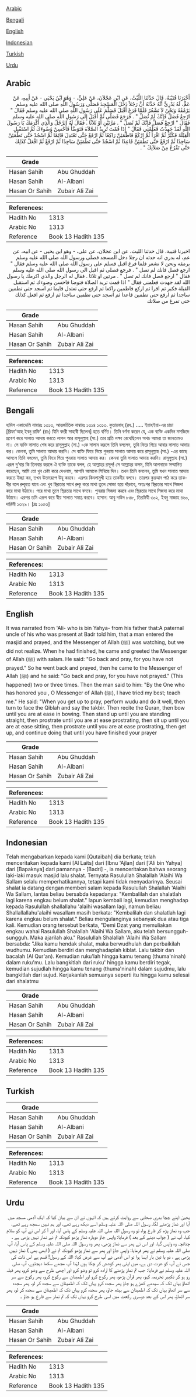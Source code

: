 [Arabic](#arabic)

[Bengali](#bengali)

[English](#english)

[Indonesian](#indonesian)

[Turkish](#turkish)

[Urdu](#urdu)

## Arabic


<div dir="rtl" lang="ar" style={{fontSize:'larger',backgroundColor:'#f8f9fa',padding:20}}>
أَخْبَرَنَا قُتَيْبَةُ، قَالَ حَدَّثَنَا اللَّيْثُ، عَنِ ابْنِ عَجْلاَنَ، عَنْ عَلِيٍّ، - وَهُوَ ابْنُ يَحْيَى - عَنْ أَبِيهِ، عَنْ عَمٍّ، لَهُ بَدْرِيٍّ أَنَّهُ حَدَّثَهُ أَنَّ رَجُلاً دَخَلَ الْمَسْجِدَ فَصَلَّى وَرَسُولُ اللَّهِ صلى الله عليه وسلم يَرْمُقُهُ وَنَحْنُ لاَ نَشْعُرُ فَلَمَّا فَرَغَ أَقْبَلَ فَسَلَّمَ عَلَى رَسُولِ اللَّهِ صلى الله عليه وسلم فَقَالَ ‏"‏ ارْجِعْ فَصَلِّ فَإِنَّكَ لَمْ تُصَلِّ ‏"‏ ‏.‏ فَرَجَعَ فَصَلَّى ثُمَّ أَقْبَلَ إِلَى رَسُولِ اللَّهِ صلى الله عليه وسلم فَقَالَ ‏"‏ ارْجِعْ فَصَلِّ فَإِنَّكَ لَمْ تُصَلِّ ‏"‏ ‏.‏ مَرَّتَيْنِ أَوْ ثَلاَثًا ‏.‏ فَقَالَ لَهُ الرَّجُلُ وَالَّذِي أَكْرَمَكَ يَا رَسُولَ اللَّهِ لَقَدْ جَهِدْتُ فَعَلِّمْنِي فَقَالَ ‏"‏ إِذَا قُمْتَ تُرِيدُ الصَّلاَةَ فَتَوَضَّأْ فَأَحْسِنْ وُضُوءَكَ ثُمَّ اسْتَقْبِلِ الْقِبْلَةَ فَكَبِّرْ ثُمَّ اقْرَأْ ثُمَّ ارْكَعْ فَاطْمَئِنَّ رَاكِعًا ثُمَّ ارْفَعْ حَتَّى تَعْتَدِلَ قَائِمًا ثُمَّ اسْجُدْ حَتَّى تَطْمَئِنَّ سَاجِدًا ثُمَّ ارْفَعْ حَتَّى تَطْمَئِنَّ قَاعِدًا ثُمَّ اسْجُدْ حَتَّى تَطْمَئِنَّ سَاجِدًا ثُمَّ ارْفَعْ ثُمَّ افْعَلْ كَذَلِكَ حَتَّى تَفْرُغَ مِنْ صَلاَتِكَ ‏"‏ ‏.‏
</div>
<div style={{backgroundColor:'#f8f9fa',padding:20, marginBottom: 10}}><table> <thead> <tr> <th>Grade</th> <th></th> </tr> </thead> <tbody> <tr><td>Hasan Sahih</td><td>Abu Ghuddah</td></tr><tr><td>Hasan Sahih</td><td>Al-Albani</td></tr><tr><td>Hasan Or Sahih</td><td>Zubair Ali Zai</td></tr></tbody></table><table> <thead> <tr> <th>References:</th> <th></th> </tr> </thead> <tbody><tr><td>Hadith No</td><td>1313</td></tr><tr><td>Arabic No</td><td>1313</td></tr><tr><td>Reference</td><td>Book 13 Hadith 135</td></tr></tbody></table></div>


<div dir="rtl" lang="ar" style={{fontSize:'larger',backgroundColor:'#f8f9fa',padding:20}}>
اخبرنا قتيبة، قال حدثنا الليث، عن ابن عجلان، عن علي، - وهو ابن يحيى - عن ابيه، عن عم، له بدري انه حدثه ان رجلا دخل المسجد فصلى ورسول الله صلى الله عليه وسلم يرمقه ونحن لا نشعر فلما فرغ اقبل فسلم على رسول الله صلى الله عليه وسلم فقال " ارجع فصل فانك لم تصل " . فرجع فصلى ثم اقبل الى رسول الله صلى الله عليه وسلم فقال " ارجع فصل فانك لم تصل " . مرتين او ثلاثا . فقال له الرجل والذي اكرمك يا رسول الله لقد جهدت فعلمني فقال " اذا قمت تريد الصلاة فتوضا فاحسن وضوءك ثم استقبل القبلة فكبر ثم اقرا ثم اركع فاطمين راكعا ثم ارفع حتى تعتدل قايما ثم اسجد حتى تطمين ساجدا ثم ارفع حتى تطمين قاعدا ثم اسجد حتى تطمين ساجدا ثم ارفع ثم افعل كذلك حتى تفرغ من صلاتك
</div>
<div style={{backgroundColor:'#f8f9fa',padding:20, marginBottom: 10}}><table> <thead> <tr> <th>Grade</th> <th></th> </tr> </thead> <tbody> <tr><td>Hasan Sahih</td><td>Abu Ghuddah</td></tr><tr><td>Hasan Sahih</td><td>Al-Albani</td></tr><tr><td>Hasan Or Sahih</td><td>Zubair Ali Zai</td></tr></tbody></table><table> <thead> <tr> <th>References:</th> <th></th> </tr> </thead> <tbody><tr><td>Hadith No</td><td>1313</td></tr><tr><td>Arabic No</td><td>1313</td></tr><tr><td>Reference</td><td>Book 13 Hadith 135</td></tr></tbody></table></div>

## Bengali


<div dir="ltr" lang="bn" style={{fontSize:'larger',backgroundColor:'#f8f9fa',padding:20}}>
হাদিস একাডেমি নাম্বারঃ ১৩১৩, আন্তর্জাতিক নাম্বারঃ ১৩১৪ ১৩১৩. কুতায়বাহ্ (রহ.) ..... ইয়াহইয়া-এর চাচা [রিফা'আহ্ ইবনু রাফি' (রাঃ) যিনি বদরী সাহাবী ছিলেন] হতে বর্ণিত। তিনি বর্ণনা করেন যে, এক ব্যক্তি একদিন মসজিদে প্রবেশ করে সালাত আদায় করতে লাগল আর রাসূলুল্লাহ (সা.) তার প্রতি লক্ষ্য রেখেছিলেন অথচ আমরা তা জানতামও না। সে ব্যক্তি সালাত শেষ করে রাসূলুল্লাহ (সা.) -কে সালাম করলে তিনি বললেন, তুমি ফিরে গিয়ে আবার সালাত আদায় কর। কেননা, তুমি সালাত আদায় করনি। সে ব্যক্তি ফিরে গিয়ে পুনরায় সালাত আদায় করে রাসূলুল্লাহ (সা.) -এর কাছে আসলে তিনি বললেন, তুমি ফিরে গিয়ে পুনরায় সালাত আদায় কর। কেননা তুমি সালাত আদায় করনি। রাসূলুল্লাহ (সা.) এরূপ দু’বার কি তিনবার করলে ঐ ব্যক্তি তাকে বলল, হে আল্লাহর রসূল! সে আল্লাহর কসম, যিনি আপনাকে সম্মানিত করেছেন, আমি তো খুব চেষ্টা করে দেখলাম, আপনি আমাকে শিখিয়ে দিন। তখন তিনি বললেন, তুমি যখন সালাত আদায় করতে ইচ্ছা কর, তখন উত্তমরূপে উযূ করবে। এরপর কিবলামুখী হয়ে তাকবীর বলবে। তারপর কুরআন পাঠ করে তাকবীর বলে রুকূতে যাবে এবং খুব স্থিরতার সাথে রুকু করে মাথা তুলে সোজা হয়ে দাঁড়াবে, অতঃপর স্থিরতার সাথে সিজদা করে মাথা উঠাবে। পরে মাথা তুলে স্থিরতার সাথে বসবে। পুনরায় সিজদা করবে এবং স্থিরতার সাথে সিজদা করে মাথা উঠাবে। এরপর তমি এরূপ করে স্বীয় সালাত সমাপ্ত করবে। হাসান: আবু দাউদ ৮৫৮, তিরমিযী ৩০২, ইবনু মাজাহ ৪৬০, দারিমী ১৩২৯। [দ্রঃ ১০৫৩]
</div>
<div style={{backgroundColor:'#f8f9fa',padding:20, marginBottom: 10}}><table> <thead> <tr> <th>Grade</th> <th></th> </tr> </thead> <tbody> <tr><td>Hasan Sahih</td><td>Abu Ghuddah</td></tr><tr><td>Hasan Sahih</td><td>Al-Albani</td></tr><tr><td>Hasan Or Sahih</td><td>Zubair Ali Zai</td></tr></tbody></table><table> <thead> <tr> <th>References:</th> <th></th> </tr> </thead> <tbody><tr><td>Hadith No</td><td>1313</td></tr><tr><td>Arabic No</td><td>1313</td></tr><tr><td>Reference</td><td>Book 13 Hadith 135</td></tr></tbody></table></div>

## English


<div dir="ltr" lang="en" style={{fontSize:'larger',backgroundColor:'#f8f9fa',padding:20}}>
It was narrated from 'Ali- who is bin Yahya- from his father that:A paternal uncle of his who was present at Badr told him, that a man entered the masjid and prayed, and the Messenger of Allah (ﷺ) was watching, but we did not realize. When he had finished, he came and greeted the Messenger of Allah (ﷺ) with salam. He said: "Go back and pray, for you have not prayed." So he went back and prayed, then he came to the Messenger of Allah (ﷺ) and he said: "Go back and pray, for you have not prayed." (This happened) two or three times. Then the man said to him: "By the One who has honored you , O Messenger of Allah (ﷺ), I have tried my best; teach me." He said: "When you get up to pray, perform wudu and do it well, then turn to face the Qiblah and say the takbir. Then recite the Quran, then bow until you are at ease in bowing. Then stand up until you are standing straight, then prostrate until you are at ease prostrating, then sit up until you are at ease sitting, then prostrate until you are at ease prostrating, then get up, and continue doing that until you have finished your prayer
</div>
<div style={{backgroundColor:'#f8f9fa',padding:20, marginBottom: 10}}><table> <thead> <tr> <th>Grade</th> <th></th> </tr> </thead> <tbody> <tr><td>Hasan Sahih</td><td>Abu Ghuddah</td></tr><tr><td>Hasan Sahih</td><td>Al-Albani</td></tr><tr><td>Hasan Or Sahih</td><td>Zubair Ali Zai</td></tr></tbody></table><table> <thead> <tr> <th>References:</th> <th></th> </tr> </thead> <tbody><tr><td>Hadith No</td><td>1313</td></tr><tr><td>Arabic No</td><td>1313</td></tr><tr><td>Reference</td><td>Book 13 Hadith 135</td></tr></tbody></table></div>

## Indonesian


<div dir="ltr" lang="id" style={{fontSize:'larger',backgroundColor:'#f8f9fa',padding:20}}>
Telah mengabarkan kepada kami [Qutaibah] dia berkata; telah menceritakan kepada kami [Al Laits] dari [Ibnu 'Ajlan] dari ['Ali bin Yahya] dari [Bapaknya] dari pamannya - [Badri] -, ia menceritakan bahwa seorang laki-laki masuk masjid lalu shalat. Ternyata Rasulullah Shalallah 'Alaihi Wa Sallam selalu memperhatikannya, tetapi kami tidak menyadarinya. Seusai shalat ia datang dengan memberi salam kepada Rasulullah Shalallah 'Alaihi Wa Sallam, lantas beliau bersabda kepadanya: "Kembalilah dan shalatlah lagi karena engkau belum shalat." Iapun kembali lagi, kemudian menghadap kepada Rasulullah shallallahu 'alaihi wasallam lagi, namun beliau Shallallallahu'alaihi wasallam masih berkata: "Kembalilah dan shalatlah lagi karena engkau belum shalat." Beliau mengulanginya sebanyak dua atau tiga kali. Kemudian orang tersebut berkata, "Demi Dzat yang memuliakan engkau wahai Rasulullah Shalallah 'Alaihi Wa Sallam, aku telah bersungguh-sungguh. Maka ajarilah aku." Rasulullah Shalallah 'Alaihi Wa Sallam bersabda: "Jika kamu hendak shalat, maka berwudhulah dan perbaikilah wudhumu. Kemudian berdiri dan menghadaplah kiblat. Lalu takbir dan bacalah (Al Qur'an). Kemudian ruku'lah hingga kamu tenang (thuma'ninah) dalam ruku'mu. Lalu bangkitlah dari ruku' hingga kamu berdiri tegak, kemudian sujudlah hingga kamu tenang (thuma'ninah) dalam sujudmu, lalu bangkitlah dari sujud. Kerjakanlah semuanya seperti itu hingga kamu selesai dari shalatmu
</div>
<div style={{backgroundColor:'#f8f9fa',padding:20, marginBottom: 10}}><table> <thead> <tr> <th>Grade</th> <th></th> </tr> </thead> <tbody> <tr><td>Hasan Sahih</td><td>Abu Ghuddah</td></tr><tr><td>Hasan Sahih</td><td>Al-Albani</td></tr><tr><td>Hasan Or Sahih</td><td>Zubair Ali Zai</td></tr></tbody></table><table> <thead> <tr> <th>References:</th> <th></th> </tr> </thead> <tbody><tr><td>Hadith No</td><td>1313</td></tr><tr><td>Arabic No</td><td>1313</td></tr><tr><td>Reference</td><td>Book 13 Hadith 135</td></tr></tbody></table></div>

## Turkish


<div dir="ltr" lang="tr" style={{fontSize:'larger',backgroundColor:'#f8f9fa',padding:20}}>

</div>
<div style={{backgroundColor:'#f8f9fa',padding:20, marginBottom: 10}}><table> <thead> <tr> <th>Grade</th> <th></th> </tr> </thead> <tbody> <tr><td>Hasan Sahih</td><td>Abu Ghuddah</td></tr><tr><td>Hasan Sahih</td><td>Al-Albani</td></tr><tr><td>Hasan Or Sahih</td><td>Zubair Ali Zai</td></tr></tbody></table><table> <thead> <tr> <th>References:</th> <th></th> </tr> </thead> <tbody><tr><td>Hadith No</td><td>1313</td></tr><tr><td>Arabic No</td><td>1313</td></tr><tr><td>Reference</td><td>Book 13 Hadith 135</td></tr></tbody></table></div>

## Urdu


<div dir="rtl" lang="ur" style={{fontSize:'larger',backgroundColor:'#f8f9fa',padding:20}}>
یحییٰ اپنے چچا بدری صحابی سے روایت کرتے ہیں کہ انہوں نے ان سے بیان کیا کہ ایک آدمی مسجد میں آیا اور نماز پڑھنے لگا، رسول اللہ صلی اللہ علیہ وسلم اسے دیکھ رہے تھے، اور ہم نہیں سمجھ رہے تھے، جب وہ نماز پڑھ کر فارغ ہوا، تو وہ رسول اللہ صلی اللہ علیہ وسلم کے پاس آیا، اور آ کر اس نے آپ کو سلام کیا، آپ نے ( جواب دینے کے بعد ) فرمایا: واپس جاؤ دوبارہ نماز پڑھو کیونکہ تم نے نماز نہیں پڑھی ہے ، چنانچہ وہ واپس گیا، اور اس نے پھر سے نماز پڑھی، پھر وہ رسول اللہ صلی اللہ علیہ وسلم کے پاس آیا، آپ صلی اللہ علیہ وسلم نے پھر فرمایا: واپس جاؤ اور پھر سے نماز پڑھو کیونکہ تم نے ( ابھی بھی ) نماز نہیں پڑھی ہے ، دو یا تین بار ایسا ہوا تو اس آدمی نے آپ سے عرض کیا: اللہ کے رسول! قسم ہے اس ذات کی جس نے آپ کو عزت دی ہے، میں اپنی بھر کوشش کر چکا ہوں لہٰذا آپ مجھے سکھا دیجئیے، آپ صلی اللہ علیہ وسلم نے فرمایا: جب تم نماز پڑھنے کا ارادہ کرو تو وضو کرو اور اچھی طرح سے وضو کرو، پھر قبلہ رو ہو کر تکبیر تحریمہ کہو، پھر قرآن پڑھو، پھر رکوع کرو اور اطمینان سے رکوع کرو، پھر رکوع سے سر اٹھاؤ یہاں تک کہ سیدھے کھڑے ہو جاؤ پھر سجدہ کرو یہاں تک کہ اطمینان سے سجدہ کر لو، پھر سجدہ سے سر اٹھاؤ یہاں تک کہ اطمینان سے بیٹھ جاؤ، پھر سجدہ کرو یہاں تک کہ اطمینان سے سجدہ کر لو، پھر سر اٹھاؤ، پھر اس کے بعد دوسری رکعت میں اسی طرح کرو یہاں تک کہ تم نماز سے فارغ ہو جاؤ ۔
</div>
<div style={{backgroundColor:'#f8f9fa',padding:20, marginBottom: 10}}><table> <thead> <tr> <th>Grade</th> <th></th> </tr> </thead> <tbody> <tr><td>Hasan Sahih</td><td>Abu Ghuddah</td></tr><tr><td>Hasan Sahih</td><td>Al-Albani</td></tr><tr><td>Hasan Or Sahih</td><td>Zubair Ali Zai</td></tr></tbody></table><table> <thead> <tr> <th>References:</th> <th></th> </tr> </thead> <tbody><tr><td>Hadith No</td><td>1313</td></tr><tr><td>Arabic No</td><td>1313</td></tr><tr><td>Reference</td><td>Book 13 Hadith 135</td></tr></tbody></table></div>